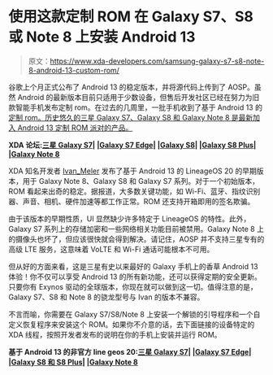 # 使用这款定制 ROM 在 Galaxy S7、S8 或 Note 8 上安装 Android 13

> 原文：<https://www.xda-developers.com/samsung-galaxy-s7-s8-note-8-android-13-custom-rom/>

谷歌上个月正式公布了 Android 13 的稳定版本，并将源代码上传到了 AOSP。虽然 Android 的最新版本目前只适用于少数设备，但售后开发社区已经在努力为旧款智能手机发布定制 rom。在过去的几周里，一批手机收到了基于 Android 13 的[定制 rom。历史悠久的三星 Galaxy S7、Galaxy S8 和 Galaxy Note 8 是最新加入 Android 13 定制 ROM 派对的产品。](https://www.xda-developers.com/android-13-custom-rom-list/)

**XDA 论坛:[三星 Galaxy S7](https://forum.xda-developers.com/c/samsung-galaxy-s7.5122/)| |[Galaxy S7 Edge](https://forum.xda-developers.com/c/samsung-galaxy-s7-edge.5183/)| |[Galaxy S8](https://forum.xda-developers.com/c/samsung-galaxy-s8.6161/)| |[Galaxy S8 Plus](https://forum.xda-developers.com/c/samsung-galaxy-s8.6289/)| |[Galaxy Note 8](https://forum.xda-developers.com/c/samsung-galaxy-note-8.6793/)**

XDA 知名开发者 [Ivan_Meler](https://forum.xda-developers.com/m/ivan_meler.4610599/) 发布了基于 Android 13 的 LineageOS 20 的早期版本，用于 Galaxy Note 8、Galaxy S8 和 Galaxy S7 系列。对于一个初始版本，ROM 看起来出奇的稳定。据报道，大多数关键功能，如 Wi-Fi、蓝牙、指纹识别器、声音、相机、硬件加速等都工作正常。ROM 还支持开箱即用的签名欺骗。

由于该版本的早期性质，UI 显然缺少许多特定于 LineageOS 的特性。此外，Galaxy S7 系列上的存储加密和一些网络相关功能目前被禁用。Galaxy Note 8 上的摄像头也坏了，但应该很快就会得到解决。请记住，AOSP 并不支持三星专有的高级 LTE 服务，这意味着 VoLTE 和 Wi-Fi 通话可能根本不可用。

但从好的方面来看，这是三星有史以来最好的 Galaxy 手机上的香草 Android 13 体验！你不仅可以享受 Android 13 的所有新功能，还可以获得定期的安全更新。只要你有 Exynos 驱动的全球版本，你现在就可以做到这一切。值得注意的是，Galaxy S7、S8 和 Note 8 的骁龙型号与 Ivan 的版本不兼容。

不言而喻，你需要在 Galaxy S7/S8/Note 8 上安装一个解锁的引导程序和一个自定义恢复程序来安装这个 ROM。如果你不介意的话，去下面链接的设备特定的 XDA 线程，按照开发者发布的说明在你的手机上安装并运行 ROM。

**基于 Android 13 的非官方 line geos 20:[三星 Galaxy S7](https://forum.xda-developers.com/t/lineageos-20-0-android-13-signature-spoofing-ota-updates-for-s7-exynos.4484505/)| |[Galaxy S7 Edge](https://forum.xda-developers.com/t/lineageos-20-0-android-13-signature-spoofing-ota-updates-for-s7-edge-exynos.4484511/)| |[Galaxy S8 和 S8 Plus](https://forum.xda-developers.com/t/lineageos-20-0-android-13-signature-spoofing-ota-updates-for-s8-s8-note8.4485525/)| |[Galaxy Note 8](https://forum.xda-developers.com/t/lineageos-20-0-android-13-signature-spoofing-ota-updates-for-s8-s8-note8.4485527/)**